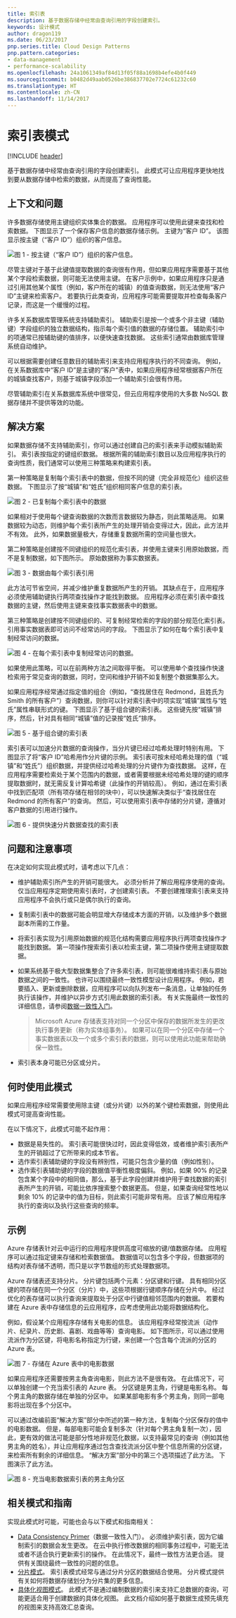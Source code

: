 ```yaml
---
title: 索引表
description: 基于数据存储中经常由查询引用的字段创建索引。
keywords: 设计模式
author: dragon119
ms.date: 06/23/2017
pnp.series.title: Cloud Design Patterns
pnp.pattern.categories:
- data-management
- performance-scalability
ms.openlocfilehash: 24a1061349af84d13f05f88a1698b4efe4b0f449
ms.sourcegitcommit: b0482d49aab0526be386837702e7724c61232c60
ms.translationtype: HT
ms.contentlocale: zh-CN
ms.lasthandoff: 11/14/2017
---
```

# <a name="index-table-pattern"></a>索引表模式

[!INCLUDE [header](../_includes/header.md)]

基于数据存储中经常由查询引用的字段创建索引。 此模式可让应用程序更快地找到要从数据存储中检索的数据，从而提高了查询性能。

## <a name="context-and-problem"></a>上下文和问题

许多数据存储使用主键组织实体集合的数据。 应用程序可以使用此键来查找和检索数据。 下图显示了一个保存客户信息的数据存储示例。 主键为“客户 ID”。 该图显示按主键（“客户 ID”）组织的客户信息。

![图 1 - 按主键（“客户 ID”）组织的客户信息。](./_images/index-table-figure-1.png)


尽管主键对于基于此键值提取数据的查询很有作用，但如果应用程序需要基于其他某个字段检索数据，则可能无法使用主键。 在客户示例中，如果应用程序只是通过引用其他某个属性（例如，客户所在的城镇）的值查询数据，则无法使用“客户 ID”主键来检索客户。 若要执行此类查询，应用程序可能需要提取并检查每条客户记录，而这是一个缓慢的过程。

许多关系数据库管理系统支持辅助索引。 辅助索引是按一个或多个非主键（辅助键）字段组织的独立数据结构，指示每个索引值的数据的存储位置。 辅助索引中的项通常已按辅助键的值排序，以便快速查找数据。 这些索引通常由数据库管理系统自动维护。

可以根据需要创建任意数目的辅助索引来支持应用程序执行的不同查询。 例如，在关系数据库中“客户 ID”是主键的“客户”表中，如果应用程序经常根据客户所在的城镇查找客户，则基于城镇字段添加一个辅助索引会很有作用。

尽管辅助索引在关系数据库系统中很常见，但云应用程序使用的大多数 NoSQL 数据存储并不提供等效的功能。

## <a name="solution"></a>解决方案

如果数据存储不支持辅助索引，你可以通过创建自己的索引表来手动模拟辅助索引。 索引表按指定的键组织数据。 根据所需的辅助索引数目以及应用程序执行的查询性质，我们通常可以使用三种策略来构建索引表。

第一种策略是复制每个索引表中的数据，但按不同的键（完全非规范化）组织这些数据。 下图显示了按“城镇”和“姓氏”组织相同客户信息的索引表。

![图 2 - 已复制每个索引表中的数据](./_images/index-table-figure-2.png)


如果相对于使用每个键查询数据的次数而言数据较为静态，则此策略适用。 如果数据较为动态，则维护每个索引表所产生的处理开销会变得过大，因此，此方法并不有效。 此外，如果数据量极大，存储重复数据所需的空间量也很大。

第二种策略是创建按不同键组织的规范化索引表，并使用主键来引用原始数据，而不是复制数据，如下图所示。 原始数据称为事实数据表。

![图 3 - 数据由每个索引表引用](./_images/index-table-figure-3.png)


此方法可节省空间，并减少维护重复数据所产生的开销。 其缺点在于，应用程序必须使用辅助键执行两项查找操作才能找到数据。 应用程序必须在索引表中查找数据的主键，然后使用主键来查找事实数据表中的数据。

第三种策略是创建按不同键组织的、可复制经常检索的字段的部分规范化索引表。 引用事实数据表即可访问不经常访问的字段。 下图显示了如何在每个索引表中复制经常访问的数据。

![图 4 - 在每个索引表中复制经常访问的数据。](./_images/index-table-figure-4.png)


如果使用此策略，可以在前两种方法之间取得平衡。 可以使用单个查找操作快速检索用于常见查询的数据，同时，空间和维护开销不如复制整个数据集那么大。

如果应用程序经常通过指定值的组合（例如，“查找居住在 Redmond，且姓氏为 Smith 的所有客户”）查询数据，则你可以针对索引表中的项实现“城镇”属性与“姓氏”属性串联形式的键。 下图显示了基于组合键的索引表。 这些键先按“城镇”排序，然后，针对具有相同“城镇”值的记录按“姓氏”排序。

![图 5 - 基于组合键的索引表](./_images/index-table-figure-5.png)


索引表可以加速分片数据的查询操作，当分片键已经过哈希处理时特别有用。 下图显示了将“客户 ID”哈希用作分片键的示例。 索引表可按未经哈希处理的值（“城镇”和“姓氏”）组织数据，并提供经过哈希处理的分片键作为查找数据。 这样，在应用程序需要检索处于某个范围内的数据，或者需要根据未经哈希处理的键的顺序提取数据时，就无需反复计算哈希键（此操作的开销较高）。 例如，通过在索引表中找到匹配项（所有项存储在相邻的块中），可以快速解决类似于“查找居住在 Redmond 的所有客户”的查询。 然后，可以使用索引表中存储的分片键，遵循对客户数据的引用进行操作。

![图 6 - 提供快速分片数据查找的索引表](./_images/index-table-figure-6.png)


## <a name="issues-and-considerations"></a>问题和注意事项

在决定如何实现此模式时，请考虑以下几点：

- 维护辅助索引所产生的开销可能很大。 必须分析并了解应用程序使用的查询。 仅当应用程序定期使用索引表时，才创建索引表。 不要创建推理索引表来支持应用程序不会执行或只是偶尔执行的查询。
- 复制索引表中的数据可能会明显增大存储成本方面的开销，以及维护多个数据副本所需的工作量。
- 将索引表实现为引用原始数据的规范化结构需要应用程序执行两项查找操作才能找到数据。 第一项操作搜索索引表以检索主键，第二项操作使用主键提取数据。
- 如果系统基于极大型数据集整合了许多索引表，则可能很难维持索引表与原始数据之间的一致性。 也许可以围绕最终一致性模型设计应用程序。 例如，若要插入、更新或删除数据，应用程序可以向队列发布一条消息，让单独的任务执行该操作，并维护以异步方式引用此数据的索引表。 有关实施最终一致性的详细信息，请参阅[数据一致性入门](https://msdn.microsoft.com/library/dn589800.aspx)。

   >  Microsoft Azure 存储表支持对同一个分区中保存的数据所发生的更改执行事务更新（称为实体组事务）。 如果可以在同一个分区中存储一个事实数据表以及一个或多个索引表的数据，则可以使用此功能来帮助确保一致性。

- 索引表本身可能已分区或分片。

## <a name="when-to-use-this-pattern"></a>何时使用此模式

如果应用程序经常需要使用除主键（或分片键）以外的某个键检索数据，则使用此模式可提高查询性能。

在以下情况下，此模式可能不起作用：

- 数据是易失性的。 索引表可能很快过时，因此变得低效，或者维护索引表所产生的开销超过了它所带来的成本节省。
- 选作索引表辅助键的字段没有辨别性，可能只包含少量的值（例如性别）。
- 选作索引表辅助键的字段的数据值平衡性极度偏斜。 例如，如果 90% 的记录包含某个字段中的相同值，那么，基于此字段创建并维护用于查找数据的索引表所产生的开销，可能比依序搜索整个数据更高。 但是，如果查询经常性地以剩余 10% 的记录中的值为目标，则此索引可能非常有用。 应该了解应用程序执行的查询以及执行这些查询的频率。

## <a name="example"></a>示例

Azure 存储表针对云中运行的应用程序提供高度可缩放的键/值数据存储。 应用程序可以通过指定键来存储和检索数据值。 数据值可以包含多个字段，但数据项的结构对表存储不透明，而只是以字节数组的形式处理数据项。

Azure 存储表还支持分片。 分片键包括两个元素：分区键和行键。 具有相同分区键的项存储在同一个分区（分片）中，这些项根据行键顺序存储在分片中。 经过优化的表存储可以执行查询来提取处于分区中行键值相邻范围内的数据。 若要构建在 Azure 表中存储信息的云应用程序，应考虑使用此功能将数据结构化。

例如，假设某个应用程序存储有关电影的信息。 该应用程序经常按流派（动作片、纪录片、历史剧、喜剧、戏曲等等）查询电影。 如下图所示，可以通过使用流派作为分区键，将电影名称指定为行键，来创建一个包含每个流派的分区的 Azure 表。

![图 7 - 存储在 Azure 表中的电影数据](./_images/index-table-figure-7.png)


如果应用程序还需要按男主角查询电影，则此方法不是很有效。 在此情况下，可以单独创建一个充当索引表的 Azure 表。 分区键是男主角，行键是电影名称。 每个男主角的数据存储在单独的分区中。 如果某部电影有多个男主角，则同一部电影将出现在多个分区中。

可以通过改编前面“解决方案”部分中所述的第一种方法，复制每个分区保存的值中的电影数据。 但是，每部电影可能会复制多次（针对每个男主角复制一次），因此，更有效的做法可能是部分性地非规范化数据，以支持最常见的查询（例如其他男主角的姓名），并让应用程序通过包含查找流派分区中整个信息所需的分区键，来检索所有剩余的详细信息。 “解决方案”部分中的第三个选项描述了此方法。 下图演示了此方法。

![图 8 - 充当电影数据索引表的男主角分区](./_images/index-table-figure-8.png)


## <a name="related-patterns-and-guidance"></a>相关模式和指南

实现此模式时可能，可能也会与以下模式和指南相关：

- [Data Consistency Primer](https://msdn.microsoft.com/library/dn589800.aspx)（数据一致性入门）。 必须维护索引表，因为它编制索引的数据会发生更改。 在云中执行修改数据的相同事务过程中，可能无法或者不适合执行更新索引的操作。 在此情况下，最终一致性方法更合适。 提供有关围绕最终一致性的问题的信息。
- [分片模式](https://msdn.microsoft.com/library/dn589797.aspx)。 索引表模式经常与通过分片分区的数据结合使用。 分片模式提供有关如何将数据存储划分为分片集的更多信息。
- [具体化视图模式](materialized-view.md)。 此模式不是通过编制数据的索引来支持汇总数据的查询，可能更适合用于创建数据的具体化视图。 此文档介绍如何基于数据生成预先填充的视图来支持高效汇总查询。

